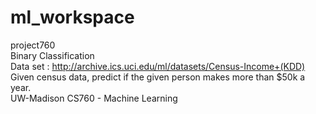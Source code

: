 # ml_workspace

project760  
Binary Classification  
Data set : http://archive.ics.uci.edu/ml/datasets/Census-Income+(KDD)  
Given census data, predict if the given person makes more than $50k a year.   
UW-Madison CS760 - Machine Learning  
